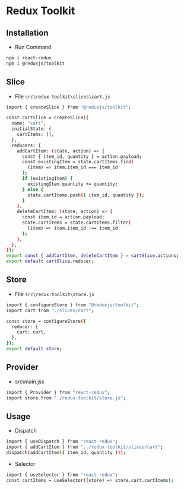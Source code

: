 # Redux Toolkit

## Installation

- Run Command

```bash
npm i react-redux
npm i @reduxjs/toolkit
```

## Slice

- File `src\redux-toolkit\slices\cart.js`

```bash
import { createSlice } from "@reduxjs/toolkit";

const cartSlice = createSlice({
  name: "cart",
  initialState: {
    cartItems: [],
  },
  reducers: {
    addCartItem: (state, action) => {
      const { item_id, quantity } = action.payload;
      const existingItem = state.cartItems.find(
        (item) => item.item_id === item_id
      );
      if (existingItem) {
        existingItem.quantity += quantity;
      } else {
        state.cartItems.push({ item_id, quantity });
      }
    },
    deleteCartItem: (state, action) => {
      const item_id = action.payload;
      state.cartItems = state.cartItems.filter(
        (item) => item.item_id !== item_id
      );
    },
  },
});
export const { addCartItem, deleteCartItem } = cartSlice.actions;
export default cartSlice.reducer;
```

## Store

- File `src\redux-toolkit\store.js`

```bash
import { configureStore } from "@reduxjs/toolkit";
import cart from "./slices/cart";

const store = configureStore({
  reducer: {
    cart: cart,
  },
});
export default store;
```

## Provider

- src\main.jsx

```bash
import { Provider } from "react-redux";
import store from "./redux-toolkit/store.js";
```

## Usage

- Dispatch

```bash
import { useDispatch } from "react-redux";
import { addCartItem } from "../redux-toolkit/slices/cart";
dispatch(addCartItem({ item_id, quantity }));
```

- Selector

```bash
import { useSelector } from "react-redux";
const cartItems = useSelector((store) => store.cart.cartItems);
```
